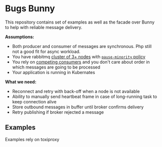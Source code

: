 Bugs Bunny
================

This repository contains set of examples as well as the facade over Bunny to help 
with reliable message delivery.

**Assumptions:**
 - Both producer and consumer of messages are synchronous. Php still not a good fit for async workload.
 - You have rabbitmq [cluster of 3+ nodes](https://www.rabbitmq.com/clustering.html#node-count) with [`pause-minority` policy](https://www.rabbitmq.com/partitions.html#automatic-handling)
 - You rely on [competing consumers](https://docs.microsoft.com/en-us/azure/architecture/patterns/competing-consumers) and you don't care about order in which messages are going to be processed
 - Your application is running in Kubernates

**What we need:**
 - Reconnect and retry with back-off when a node is not available
 - Ability to manually send heartbeat frame in case of long-running task to keep connection alive
 - Store outbound messages in buffer until broker confirms delivery
 - Retry publishing if broker rejected a message

## Examples

Examples rely on toxiproxy

